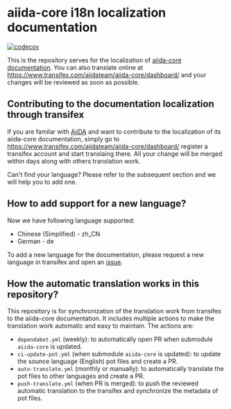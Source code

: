 # aiida-core i18n localization documentation

[![codecov](https://codecov.io/gh/unkcpz/aiida-core-i18n/branch/main/graph/badge.svg)](https://codecov.io/gh/unkcpz/aiida-core-i18n)

This is the repository serves for the localization of [aiida-core documentation](https://aiida.readthedocs.io/projects/aiida-core/en/latest/index.html).
You can also translate online at <https://www.transifex.com/aiidateam/aiida-core/dashboard/> and your changes will be reviewed as soon as possible.


## Contributing to the documentation localization through transifex

If you are familar with [AiiDA](https://www.aiida.net/) and want to contribute to the localization of its aiida-core documentation, 
simply go to <https://www.transifex.com/aiidateam/aiida-core/dashboard/> register a transifex account and start translaing there. 
All your change will be merged within days along with others translation work. 

Can't find your language? Please refer to the subsequent section and we will help you to add one.


## How to add support for a new language?

Now we have following language supported:

- Chinese (Simplified) - zh_CN
- German - de

To add a new language for the documentation, please request a new language in transifex and open an [issue](https://github.com/unkcpz/aiida-core-i18n/issues/new/choose).

## How the automatic translation works in this repository?

This repository is for synchronization of the translation work from transifex to the aiida-core documentation.
It includes multiple actions to make the translation work automatic and easy to maintain.
The actions are:
- `dependabot.yml` (weekly): to automatically open PR when submodule `aiida-core` is updated.
- `ci-update-pot.yml` (when submodule `aiida-core` is updated): to update the sounce language (English) pot files and create a PR.
- `auto-translate.yml` (monthly or manually): to automatically translate the pot files to other languages and create a PR.
- `push-translate.yml` (when PR is merged): to push the reviewed automatic translation to the transifex and synchronize the metadata of pot files.

